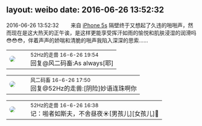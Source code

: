 layout: weibo
date: 2016-06-26 13:52:32
---
<meta name="referrer" content="no-referrer" />

2016-06-26 13:52:32  &nbsp;&nbsp;&nbsp;&nbsp;&nbsp;&nbsp; 来自 <a href="sinaweibo://customweibosource" rel="nofollow">iPhone 5s</a>
隔壁终于又想起了久违的啪啪声，然而现在是这大热天的正午诶，是这样更能享受挥汗如雨的愉悦和肌肤浸湿的润滑吗😳😳😳，伴着声声的娇喘和清脆的啪声我陷入深深的思索…… ​​​

<table style="width: 100%;">
  <tr>
    <td style="width: 40px;"><img style="border-radius:50%" src="https://tva4.sinaimg.cn/crop.0.0.180.180.50/8beaf773jw1e8qgp5bmzyj2050050aa8.jpg?KID=imgbed,tva&Expires=1624465808&ssig=adKaZRPkWe"></td>
    <td colspan="2"><small>52Hz的走兽 16-6-26 19:54</small><br/>回复@风二码畜:As always[耶]</td>
  </tr>
</table>

<table style="width: 100%;">
  <tr>
    <td style="width: 40px;"><img style="border-radius:50%" src="https://tva3.sinaimg.cn/crop.0.0.639.639.50/6d2a6003jw8f3idy69w2gj20hs0hrt9g.jpg?KID=imgbed,tva&Expires=1624465808&ssig=Cna1Ya%2FTEx"></td>
    <td colspan="2"><small>风二码畜 16-6-26 17:50</small><br/>回复@52Hz的走兽:[阴险]妙语连珠啊你</td>
  </tr>
</table>

<table style="width: 100%;">
  <tr>
    <td style="width: 40px;"><img style="border-radius:50%" src="https://tva4.sinaimg.cn/crop.0.0.180.180.50/8beaf773jw1e8qgp5bmzyj2050050aa8.jpg?KID=imgbed,tva&Expires=1624465808&ssig=adKaZRPkWe"></td>
    <td colspan="2"><small>52Hz的走兽 16-6-26 16:38</small><br/>记：啪者如斯夫，不舍昼夜☀[男孩儿][女孩儿]🌙</td>
  </tr>
</table>
